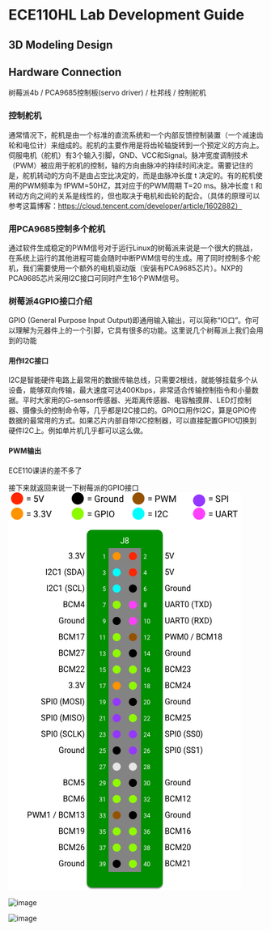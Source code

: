 # ECE110HL Lab Development Guide

## 3D Modeling Design

## Hardware Connection
树莓派4b / PCA9685控制板(servo driver) / 杜邦线 / 控制舵机

### 控制舵机

通常情况下，舵机是由一个标准的直流系统和一个内部反馈控制装置（一个减速齿轮和电位计）来组成的。舵机的主要作用是将齿轮轴旋转到一个预定义的方向上。伺服电机（舵机）有3个输入引脚，GND、VCC和Signal。脉冲宽度调制技术（PWM）被应用于舵机的控制，轴的方向由脉冲的持续时间决定。需要记住的是，舵机转动的方向不是由占空比决定的，而是由脉冲长度 t 决定的。有的舵机使用的PWM频率为 fPWM=50HZ，其对应于的PWM周期 T=20 ms。脉冲长度 t 和转动方向之间的关系是线性的，但也取决于电机和齿轮的配合。（具体的原理可以参考这篇博客：https://cloud.tencent.com/developer/article/1602882）

### 用PCA9685控制多个舵机

通过软件生成稳定的PWM信号对于运行Linux的树莓派来说是一个很大的挑战，在系统上运行的其他进程可能会随时中断PWM信号的生成。用了同时控制多个舵机，我们需要使用一个额外的电机驱动版（安装有PCA9685芯片）。NXP的PCA9685芯片采用I2C接口可同时产生16个PWM信号。

### 树莓派4GPIO接口介绍
GPIO (General Purpose Input Output)即通用输入输出，可以简称“IO口”。你可以理解为元器件上的一个引脚，它具有很多的功能。这里说几个树莓派上我们会用到的功能

#### 用作I2C接口
I2C是智能硬件电路上最常用的数据传输总线，只需要2根线，就能够挂载多个从设备，能够双向传输，最大速度可达400Kbps，非常适合传输控制指令和小量数据。平时大家用的G-sensor传感器、光距离传感器、电容触摸屏、LED灯控制器、摄像头的控制命令等，几乎都是I2C接口的。GPIO口用作I2C，算是GPIO传数据的最常用的方式。如果芯片内部自带I2C控制器，可以直接配置GPIO切换到硬件I2C上。例如单片机几乎都可以这么做。

#### PWM输出
ECE110课讲的差不多了

接下来就返回来说一下树莓派的GPIO接口
![image](pic//pinout-raspberrypi.png)

![image](factor5.png)

![image](factor5.png)









